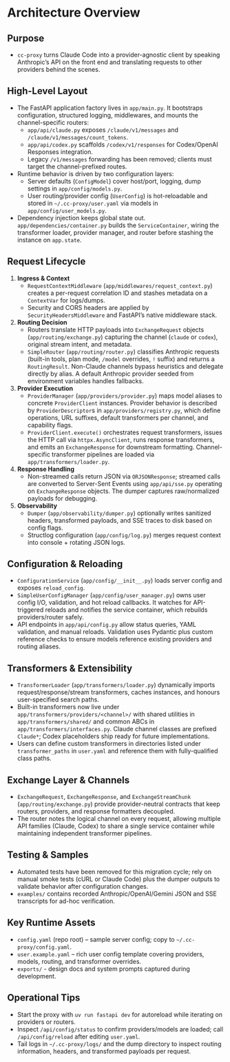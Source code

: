 # Architecture Overview

## Purpose
- `cc-proxy` turns Claude Code into a provider-agnostic client by speaking Anthropic’s API on the front end and translating requests to other providers behind the scenes.

## High-Level Layout
- The FastAPI application factory lives in `app/main.py`. It bootstraps configuration, structured logging, middlewares, and mounts the channel-specific routers:
  - `app/api/claude.py` exposes `/claude/v1/messages` and `/claude/v1/messages/count_tokens`.
  - `app/api/codex.py` scaffolds `/codex/v1/responses` for Codex/OpenAI Responses integration.
  - Legacy `/v1/messages` forwarding has been removed; clients must target the channel-prefixed routes.
- Runtime behavior is driven by two configuration layers:
  - Server defaults (`ConfigModel`) cover host/port, logging, dump settings in `app/config/models.py`.
  - User routing/provider config (`UserConfig`) is hot-reloadable and stored in `~/.cc-proxy/user.yaml` via models in `app/config/user_models.py`.
- Dependency injection keeps global state out. `app/dependencies/container.py` builds the `ServiceContainer`, wiring the transformer loader, provider manager, and router before stashing the instance on `app.state`.

## Request Lifecycle
1. **Ingress & Context**
   - `RequestContextMiddleware` (`app/middlewares/request_context.py`) creates a per-request correlation ID and stashes metadata on a `ContextVar` for logs/dumps.
   - Security and CORS headers are applied by `SecurityHeadersMiddleware` and FastAPI’s native middleware stack.
2. **Routing Decision**
   - Routers translate HTTP payloads into `ExchangeRequest` objects (`app/routing/exchange.py`) capturing the channel (`claude` or `codex`), original stream intent, and metadata.
   - `SimpleRouter` (`app/routing/router.py`) classifies Anthropic requests (built-in tools, plan mode, `/model` overrides, `!` suffix) and returns a `RoutingResult`. Non-Claude channels bypass heuristics and delegate directly by alias. A default Anthropic provider seeded from environment variables handles fallbacks.
3. **Provider Execution**
   - `ProviderManager` (`app/providers/provider.py`) maps model aliases to concrete `ProviderClient` instances. Provider behavior is described by `ProviderDescriptor`s in `app/providers/registry.py`, which define operations, URL suffixes, default transformers per channel, and capability flags.
   - `ProviderClient.execute()` orchestrates request transformers, issues the HTTP call via `httpx.AsyncClient`, runs response transformers, and emits an `ExchangeResponse` for downstream formatting. Channel-specific transformer pipelines are loaded via `app/transformers/loader.py`.
4. **Response Handling**
   - Non-streamed calls return JSON via `ORJSONResponse`; streamed calls are converted to Server-Sent Events using `app/api/sse.py` operating on `ExchangeResponse` objects. The dumper captures raw/normalized payloads for debugging.
5. **Observability**
   - `Dumper` (`app/observability/dumper.py`) optionally writes sanitized headers, transformed payloads, and SSE traces to disk based on config flags.
   - Structlog configuration (`app/config/log.py`) merges request context into console + rotating JSON logs.

## Configuration & Reloading
- `ConfigurationService` (`app/config/__init__.py`) loads server config and exposes `reload_config`.
- `SimpleUserConfigManager` (`app/config/user_manager.py`) owns user config I/O, validation, and hot reload callbacks. It watches for API-triggered reloads and notifies the service container, which rebuilds providers/router safely.
- API endpoints in `app/api/config.py` allow status queries, YAML validation, and manual reloads. Validation uses Pydantic plus custom reference checks to ensure models reference existing providers and routing aliases.

## Transformers & Extensibility
- `TransformerLoader` (`app/transformers/loader.py`) dynamically imports request/response/stream transformers, caches instances, and honours user-specified search paths.
- Built-in transformers now live under `app/transformers/providers/<channel>/` with shared utilities in `app/transformers/shared/` and common ABCs in `app/transformers/interfaces.py`. Claude channel classes are prefixed `Claude*`; Codex placeholders ship ready for future implementations.
- Users can define custom transformers in directories listed under `transformer_paths` in `user.yaml` and reference them with fully-qualified class paths.

## Exchange Layer & Channels
- `ExchangeRequest`, `ExchangeResponse`, and `ExchangeStreamChunk` (`app/routing/exchange.py`) provide provider-neutral contracts that keep routers, providers, and response formatters decoupled.
- The router notes the logical channel on every request, allowing multiple API families (Claude, Codex) to share a single service container while maintaining independent transformer pipelines.

## Testing & Samples
- Automated tests have been removed for this migration cycle; rely on manual smoke tests (cURL or Claude Code) plus the dumper outputs to validate behavior after configuration changes.
- `examples/` contains recorded Anthropic/OpenAI/Gemini JSON and SSE transcripts for ad-hoc verification.

## Key Runtime Assets
- `config.yaml` (repo root) – sample server config; copy to `~/.cc-proxy/config.yaml`.
- `user.example.yaml` – rich user config template covering providers, models, routing, and transformer overrides.
- `exports/` - design docs and system prompts captured during development.

## Operational Tips
- Start the proxy with `uv run fastapi dev` for autoreload while iterating on providers or routers.
- Inspect `/api/config/status` to confirm providers/models are loaded; call `/api/config/reload` after editing `user.yaml`.
- Tail logs in `~/.cc-proxy/logs/` and the dump directory to inspect routing information, headers, and transformed payloads per request.
